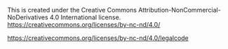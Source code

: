 This is created under the Creative Commons Attribution-NonCommercial-NoDerivatives 4.0 International license.
https://creativecommons.org/licenses/by-nc-nd/4.0/

https://creativecommons.org/licenses/by-nc-nd/4.0/legalcode

